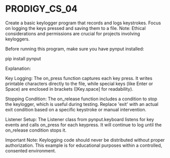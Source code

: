 # PRODIGY_CS_04

Create a basic keylogger program that records and logs keystrokes. Focus on logging the keys pressed and saving them to a file. Note: Ethical considerations and permissions are crucial for projects involving keyloggers.

Before running this program, make sure you have pynput installed:

pip install pynput

Explanation:

Key Logging: The on_press function captures each key press. It writes printable characters directly to the file, while special keys (like Enter or Space) are enclosed in brackets ([Key.space] for readability).

Stopping Condition: The on_release function includes a condition to stop the keylogger, which is useful during testing. Replace 'exit' with an actual exit condition based on a specific keystroke or manual intervention.

Listener Setup: The Listener class from pynput.keyboard listens for key events and calls on_press for each keypress. It will continue to log until the on_release condition stops it.

Important Note:
Keylogging code should never be distributed without proper authorization. This example is for educational purposes within a controlled, consented environment.

